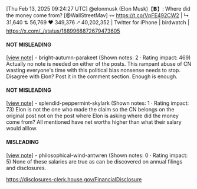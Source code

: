 [Thu Feb 13, 2025 09:24:27 UTC] @elonmusk (Elon Musk)【𝗕】: Where did the money come from? [@WallStreetMav] 💀💀 https://t.co/VpFE492CW2 | ↳ 31,640 ⇅ 56,769 ♥ 349,376 🡕 40,202,352 | Twitter for iPhone | birdwatch | https://x.com/_/status/1889968872679473605

#### NOT MISLEADING

[[view note]](https://x.com/i/birdwatch/n/1890095877097943224) - bright-autumn-parakeet (Shown notes: 2 · Rating impact: 469)
Actually no note is needed on either of the posts.
This rampant abuse of CN wasting everyone's time with this political bias nonsense needs to stop.
Disagree with Elon? Post it in the comment section.
Enough is enough.

#### NOT MISLEADING

[[view note]](https://x.com/i/birdwatch/n/1890076506967413094) - splendid-peppermint-skylark (Shown notes: 1 · Rating impact: 73)
Elon is not the one who made the claim so the CN belongs on the original post not on the post where Elon is asking where did the money come from? All mentioned have net worths higher than what their salary would alllow. 

#### MISLEADING

[[view note]](https://x.com/i/birdwatch/n/1890061749929312724) - philosophical-wind-antwren (Shown notes: 0 · Rating impact: 5)
None of these salaries are true as can be discovered on annual filings and disclosures.

https://disclosures-clerk.house.gov/FinancialDisclosure
